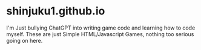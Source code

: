 # shinjuku1.github.io
I'm Just bullying ChatGPT into writing game code and learning how to code myself. These are just Simple HTML/Javascript Games, nothing too serious going on here.
